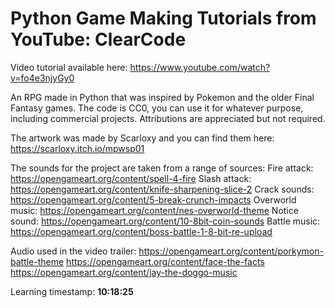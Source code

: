# Python Game Making Tutorials from YouTube: ClearCode

Video tutorial available here: https://www.youtube.com/watch?v=fo4e3njyGy0 

An RPG made in Python that was inspired by Pokemon and the older Final Fantasy games. The code is CC0, you can use it for whatever purpose, including commercial projects. Attributions are appreciated but not required. 

The artwork was made by Scarloxy and you can find them here: https://scarloxy.itch.io/mpwsp01 

The sounds for the project are taken from a range of sources: 
Fire attack: https://opengameart.org/content/spell-4-fire
Slash attack: https://opengameart.org/content/knife-sharpening-slice-2
Crack sounds: https://opengameart.org/content/5-break-crunch-impacts
Overworld music: https://opengameart.org/content/nes-overworld-theme
Notice sound: https://opengameart.org/content/10-8bit-coin-sounds
Battle music: https://opengameart.org/content/boss-battle-1-8-bit-re-upload

Audio used in the video trailer: 
https://opengameart.org/content/porkymon-battle-theme
https://opengameart.org/content/face-the-facts
https://opengameart.org/content/jay-the-doggo-music

Learning timestamp: **10:18:25**
